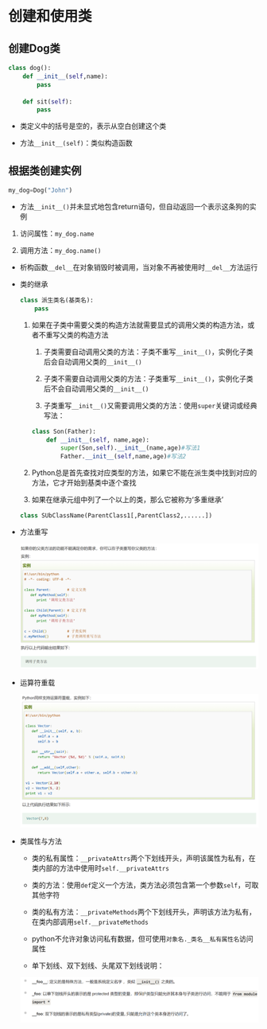 # 创建和使用类

## 创建Dog类
```python
class dog():
    def __init__(self,name):
        pass
    
    def sit(self):
        pass

```

* 类定义中的括号是空的，表示从空白创建这个类

* 方法`__init__(self)`：类似构造函数

## 根据类创建实例
```python
my_dog=Dog("John")
```

* 方法`__init__()`并未显式地包含return语句，但自动返回一个表示这条狗的实例    

1. 访问属性：`my_dog.name`

2. 调用方法：`my_dog.name()`

* 析构函数`__del__`在对象销毁时被调用，当对象不再被使用时`__del__`方法运行

* 类的继承
    ```python
    class 派生类名(基类名):
        pass
    ```
    1. 如果在子类中需要父类的构造方法就需要显式的调用父类的构造方法，或者不重写父类的构造方法
        1. 子类需要自动调用父类的方法：子类不重写`__init__()`，实例化子类后会自动调用父类的`__init__()`
        
        2. 子类不需要自动调用父类的方法：子类重写`__init__()`，实例化子类后不会自动调用父类的`__init__()`
        
        3. 子类重写`__init__()`又需要调用父类的方法：使用`super`关键词或经典写法：
        
        ```python
        class Son(Father):
            def __init__(self, name,age):   
                super(Son,self).__init__(name,age)#写法1
                Father.__init__(self,name,age)#写法2
        ```    
    2. Python总是首先查找对应类型的方法，如果它不能在派生类中找到对应的方法，它才开始到基类中逐个查找

    3. 如果在继承元组中列了一个以上的类，那么它被称为‘多重继承’

    ```python
    class SUbClassName(ParentClass1[,ParentClass2,......])
    ```    
* 方法重写
    
    ![Alt text](image-4.png)    

* 运算符重载

    ![Alt text](image-5.png)    

* 类属性与方法
    * 类的私有属性：`__privateAttrs`两个下划线开头，声明该属性为私有，在类内部的方法中使用时`self.__privateAttrs`

    * 类的方法：使用`def`定义一个方法，类方法必须包含第一个参数`self`，可取其他字符

    * 类的私有方法：`__privateMethods`两个下划线开头，声明该方法为私有，在类内部调用`self.__privateMethods`

    * python不允许对象访问私有数据，但可使用`对象名._类名__私有属性名`访问属性

    * 单下划线、双下划线、头尾双下划线说明：

    ![Alt text](image-6.png)    
